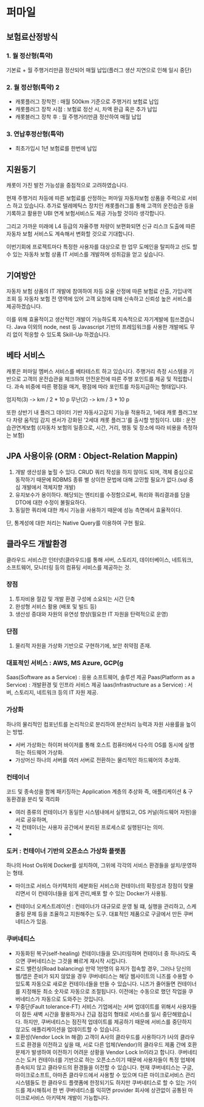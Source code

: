 # 퍼마일 
## 보험료산정방식
### 1. 월 정산형(특약)
기본료 + 월 주행거리만큼 정산되어 매월 납입(플러그 생산 지연으로 인해 일시 중단)
### 2. 월 정산형(특약) 2
- 캐롯플러그 장착전 : 매월 500km 기준으로 주행거리 보험료 납입
- 캐롯플러그 장착 시점 : 보험료 정산 시, 차액 환급 혹은 추가 납입
- 캐롯블러그 장착 후 : 월 주행거리만큼 정산하여 매월 납입
### 3. 연납후정산형(특약)
- 최초가입시 1년 보험료를 한번에 납입 

## 지원동기
캐롯이 가진 발전 가능성을 중점적으로 고려하였습니다.

현재 주행거리 차등에 따른 보험료를 산정하는 퍼마일 자동차보험 상품을 
주력으로 서비스 하고 있습니다. 추가로 텔레메틱스 장치인 캐롯플러그를 통해 
고객의 운전습관 등을 기록하고 활용한  UBI 연계 보험서비스도 제공 가능할 것이라 생각합니다.

그리고 가까운 미래에 L4 등급의 자율주행 차량이 보편화되면 
신규 리스크 도출에 따른 자동차 보험 서비스도 계속해서 
변화할 것으로 기대합니다.

이번기회에 프로젝트마다 특정한 사용자를 대상으로 한 업무 도메인을 탈피하고
선도 할 수 있는 자동차 보험 상품 IT 서비스를 개발하며 성취감을 얻고 싶습니다. 

## 기여방안
자동차 보험 상품의 IT 개발에 참여하여 
차등 요율 산정에 따른 보험료 산출, 가입내역 조회 등 자동차 보험 전 영역에 있어 
고객 요청에 대해 신속하고 신뢰성 높은 서비스를 제공하겠습니다. 

이를 위해 효율적이고 생산적인 개발이 가능하도록 지속적으로 자기계발에 힘쓰겠습니다. 
Java 이외의 node, nest 등 Javascript 기반의 프레임워크를 사용한 개발에도 무리 없이 적응할 수 있도록 Skill-Up 하겠습니다.

## 베타 서비스
캐롯은 퍼마일 멤버스 서비스를 베타테스트 하고 있습니다.
주행거리 측정 시스템을 기반으로 고객의 운전습관을 체크하여 안전운전에 따른 주행 포인트를 제공 및 적립합니다.
과속 비중에 따른 평점을 매겨, 평점에 따라 포인트를 차등지급하는 형태입니다. 

엄지척(3) -> km / 2 * 10 p 
무난(2)  -> km / 3 * 10 p 

또한 상반기 내 플러그 데이터 기반 자동사고감지 기능을 적용하고, 1세대 캐롯 플러그보다 차량 움직임 감지 센서가 강화된 '2세대 캐롯 플러그'를 출시할 방침이다.
UBI : 운전습관연계보험 ((자동차 보험의 일종으로, 시간, 거리, 행동 및 장소에 따라 비용을 측정하는 보험)

## JPA 사용이유 (ORM : Object-Relation Mappin)
1. 개발 생산성을 높힐 수 있다. CRUD 쿼리 작성을 하지 않아도 되며, 객체 중심으로 동작하기 때문에 RDBMS 종류 별 상이한 문법에 대해 고민할 필요가 없다.(sql 중심 개발에서 객체지향 개발)
2. 유지보수가 용이하다. 해당되는 엔티티를 수정함으로써, 쿼리와 쿼리결과를 담을 DTO에 대한 수정이 불필요하다.
3. 동일한 쿼리에 대한 캐시 기능을 사용하기 때문에 성능 측면에서 효율적이다.

단, 통계성에 대한 처리는 Native Query를 이용하여 구현 필요.

## 클라우드 개발환경 
클라우드 서비스란 인터넷(클라우드)를 통해 서버, 스토리지, 데이터베이스, 네트워크, 소프트웨어, 모니터링 등의 컴퓨팅 서비스를 제공하는 것.

### 장점
1. 투자비용 절감 및 개발 환경 구성에 소요되는 시간 단축
2. 완성형 서비스 활용 (배포 및 빌드 등)
3. 생산성 증대와 자원의 유연성 향샹(필요한 IT 자원을 탄력적으로 운영)

### 단점
1. 물리적 자원을 가상화 기반으로 구현하기에, 보안 취약점 존재.

### 대표적인 서비스 : AWS, MS Azure, GCP(g

Saas(Software as a Service) : 응용 소프트웨어, 솔루션 제공
Paas(Platform as a Service) : 개발환경 및 인프라 서비스 제공 
Iaas(Infrastructure as a Service) : 서버, 스토리지, 네트워크 등의 IT 자원 제공.

### 가상화
  하나의 물리적인 컴포넌트를 논리적으로 분리하여 분산처리 능력과 자원 사용률을 높이는 방법.
- 서버 가상화는 하이퍼 바이저를 통해 호스트 컴퓨터에서 다수의 OS를 동시에 실행하는 하드웨어 가상화.
- 가상머신 하나의 서버를 여러 서버로 전환하는 물리적인 하드웨어의 추상화. 

### 컨테이너 
 코드 및 종속성을 함께 패키징하는 Application 계층의 추상화 즉, 애플리케이션 & 구동환경을 분리 및 격리화 
- 여러 종류의 컨테이너가 동일한 시스템내에서 실행되고, OS 커널(하드웨어 자원)을 서로 공유하며, 
- 각 컨테이너는 사용자 공간에서 분리된 프로세스로 실행된다는 의미.
- 
### 도커 : 컨테이너 기반의 오픈소스 가상화 플랫폼
하나의 Host Os위에 Docker를 설치하여, 그위에 각각의 서비스 환경들을 설치/운영하는 형태.

* 마이크로 서비스 아키텍처의 세분화된 서비스와 컨테이너의 확장성과 장점이 맞물리면서
이 컨테이너들을 쉽게 관리,배포 할 수 있는 Docker가 사용됨.

* 컨테이너 오케스트레이션 : 컨테이너가 대규모로 운영 될 떄, 실행을 관리하고, 스케줄링 문제 등을 조율하고 지원해주는 도구.
  대표적인 제품으로 구글에서 만든 쿠버네티스가 있음. 

### 쿠버네티스
* 자동화된 복구(self-healing)
컨테이너들을 모니터링하며 컨테이너 중 하나라도 죽으면 쿠버네티스는 그것을 빠르게 재시작 시킵니다.
* 로드 밸런싱(Road balancing)
만약 1만명의 유저가 접속할 경우, 그러나 당신의 웹/앱은 준비가 되지 않았을 경우 쿠버네티스는 해당 웹사이트의 니즈를 수용할 수 있도록 자동으로 새로운 컨테이너들을 만들 수 있습니다.
니즈가 줄어들면 컨테이너를 지정해둔 최소 숫자로 자동으로 조절됩니다. 이전에는 수동으로 했던 작업을 쿠버네티스가 자동으로 도와주는 것입니다.
* 무중단(Fault tolerance-FT) 서비스
기업에서는 서버 업데이트를 위해서 사용자들이 잠든 새벽 시간을 활용하거나 긴급 점검의 형태로 서비스를 일시 중단해왔습니다.
하지만, 쿠버네티스는 점진적 업데이트를 제공하기 때문에 서비스를 중단하지 않고도 애플리케이션을 업데이트할 수 있습니다.
* 호환성(Vendor Lock In 해결)
고객이 A사의 클라우드를 사용하다가 I사의 클라우드로 환경을 이전하고 싶을 때, 서로 다른 업체(Vendor)의 클라우드 제품 간에 호환 문제가 발생하여 이전하기 어려운 상황을 Vendor Lock In이라고 합니다.
쿠버네티스는 도커 컨테이너를 기반으로 하는 오픈소스이기 때문에 사용자들이 특정 업체에 종속되지 않고 클라우드의 환경들을 이전할 수 있습니다.
현재 쿠버네티스는 구글, 마이크로소프트, 아마존 클라우드에서 사용할 수 있으며 다른 마이크로서비스 관리 시스템들도 한 클라우드 플랫폼에 한정되기도 하지만 쿠버네티스로 할 수 있는 가이드를 제시해줘서 한 번 쿠버네티스를 익히면 provider 회사에 상관없이 공통된 마이크로서비스 아키텍쳐 개발이 가능합니다.


